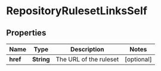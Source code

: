 

# RepositoryRulesetLinksSelf


## Properties

| Name | Type | Description | Notes |
|------------ | ------------- | ------------- | -------------|
|**href** | **String** | The URL of the ruleset |  [optional] |



